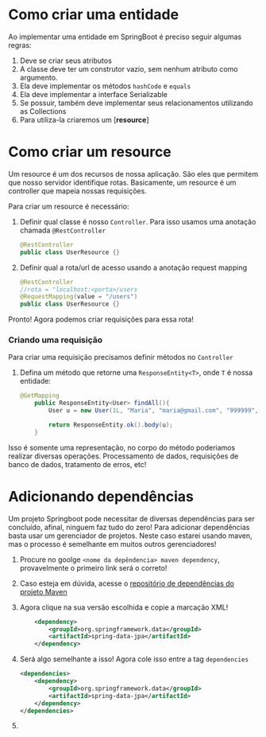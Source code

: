 # Como criar uma entidade

Ao implementar uma entidade em SpringBoot é preciso seguir algumas regras:

1. Deve se criar seus atributos
2. A classe deve ter um construtor vazio, sem nenhum atributo como argumento.
3. Ela deve implementar os métodos ``hashCode`` e `equals`
4. Ela deve implementar a interface Serializable
5. Se possuir, também deve implementar seus relacionamentos utilizando as Collections
6. Para utiliza-la criaremos um \[__resource__]

# Como criar um resource
Um resource é um dos recursos de nossa aplicação. São eles que permitem que nosso servidor
identifique rotas. Basicamente, um resource é um controller que mapeia nossas requisições. 

Para criar um resource é necessário:
1. Definir qual classe é nosso ``Controller``. Para isso usamos uma anotação chamada ``@RestController``
    ```java
    @RestController
    public class UserResource {}
   ```
2. Definir qual a rota/url de acesso usando a anotação request mapping
    ```java
    @RestController
   //rota = "localhost:<porta>/users
    @RequestMapping(value = "/users")
    public class UserResource {}
   ```
Pronto! Agora podemos criar requisições para essa rota!

### Criando uma requisição
Para criar uma requisição precisamos definir métodos no ``Controller``

1. Defina um método que retorne uma ``ResponseEntity<T>``, onde `T` é nossa entidade:
    ```java
    @GetMapping
        public ResponseEntity<User> findAll(){
            User u = new User(1L, "Maria", "maria@gmail.com", "999999", "12345");
    
            return ResponseEntity.ok().body(u);
        }
    ```
   
Isso é somente uma representação, no corpo do método poderiamos realizar diversas operações. Processamento de dados, requisições de banco de dados, tratamento de erros, etc!

# Adicionando dependências
Um projeto Springboot pode necessitar de diversas dependências para ser concluído, afinal, ninguem faz tudo do zero! Para adicionar dependências basta usar um gerenciador de projetos.
Neste caso estarei usando maven, mas o processo é semelhante em muitos outros gerenciadores!

1. Procure no goolge ``<nome da depêndencia> maven dependency``, provavelmente o primeiro link será o correto!
2. Caso esteja em dúvida, acesse o [repositório de dependências do projeto Maven](https://mvnrepository.com/) 
3. Agora clique na sua versão escolhida e copie a marcação XML!
    ```xml
		<dependency>
			<groupId>org.springframework.data</groupId>
			<artifactId>spring-data-jpa</artifactId>
		</dependency>
    ```
4. Será algo semelhante a isso! Agora cole isso entre a tag ``dependencies``
    ```xml
   <dependencies>
   		<dependency>
			<groupId>org.springframework.data</groupId>
			<artifactId>spring-data-jpa</artifactId>
		</dependency>
   </dependencies>
   ```

5. 